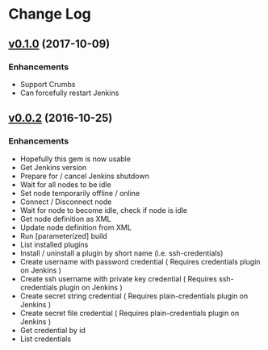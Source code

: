 # Change Log

## [v0.1.0](https://bitbucket.org/DracoAter/jenkins2/commits/tag/v0.1.0) (2017-10-09)
### Enhancements
- Support Crumbs
- Can forcefully restart Jenkins

## [v0.0.2](https://bitbucket.org/DracoAter/jenkins2/commits/tag/v0.0.2) (2016-10-25)

### Enhancements
- Hopefully this gem is now usable
- Get Jenkins version
- Prepare for / cancel Jenkins shutdown
- Wait for all nodes to be idle
- Set node temporarily offline / online
- Connect / Disconnect node
- Wait for node to become idle, check if node is idle
- Get node definition as XML
- Update node definition from XML
- Run [parameterized] build
- List installed plugins
- Install / uninstall a plugin by short name (i.e. ssh-credentials)
- Create username with password credential ( Requires credentials plugin on Jenkins )
- Create ssh username with private key credential ( Requires ssh-credentials plugin on Jenkins )
- Create secret string credential ( Requires plain-credentials plugin on Jenkins )
- Create secret file credential ( Requires plain-credentials plugin on Jenkins )
- Get credential by id
- List credentials

